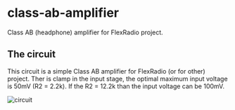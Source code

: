 # class-ab-amplifier
Class AB (headphone) amplifier for FlexRadio project.

## The circuit

This circuit is a simple Class AB amplifier for FlexRadio (or for other) project. Ther is clamp in the input stage, the optimal maximum input voltage is 50mV (R2 = 2.2k). If the R2 = 12.2k than the input voltage can be 100mV.

![circuit](https://github.com/user-attachments/assets/a938ebe5-cb69-4c85-8075-80e18b088853)



